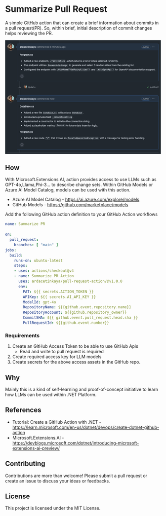 # Summarize Pull Request

A simple GitHub action that can create a brief information about commits in a pull request(PR). So, within brief, initial description of commit changes helps reviewing the PR.

![Image](/Example01.png)

## How

With Microsoft.Extensions.AI, action provides access to use LLMs such as GPT-4o,Llama,Phi-3... to describe change sets. Within GitHub Models or Azure AI Model Catalog, models can be used with this action.

- Azure AI Model Catalog - https://ai.azure.com/explore/models
- GitHub Models - https://github.com/marketplace/models

Add the following GitHub action definition to your GitHub Action workflows
```yaml
name: Summarize PR

on:
  pull_request:
    branches: [ "main" ]
jobs:
  build:
    runs-on: ubuntu-latest
    steps:
    - uses: actions/checkout@v4
    - name: Summarize PR Action
      uses: ardacetinkaya/pull-request-action/@v1.0.0
      env:
        PAT: ${{ secrets.ACTION_TOKEN }}
        APIKey: ${{ secrets.AI_API_KEY }}
        ModelId: gpt-4o
        RepositoryName: ${{github.event.repository.name}}
        RepositoryAccount: ${{github.repository_owner}}
        CommitSHA: ${{ github.event.pull_request.head.sha }}
        PullRequestId: ${{github.event.number}}

```

### Requirements
1. Create an GitHub Access Token to be able to use GitHub Apis
   - Read and write to pull request is required
2. Create required access key for LLM models
3. Create secrets for the above access assets in the GitHub repo.


## Why

Mainly this is a kind of self-learning and proof-of-concept initiative to learn how LLMs can be used within .NET Platform.


## References

- Tutorial: Create a GitHub Action with .NET - https://learn.microsoft.com/en-us/dotnet/devops/create-dotnet-github-action
- Microsoft.Extensions.AI - https://devblogs.microsoft.com/dotnet/introducing-microsoft-extensions-ai-preview/

## Contributing

Contributions are more than welcome! Please submit a pull request or create an issue to discuss your ideas or feedbacks.

## License
This project is licensed under the MIT License.

